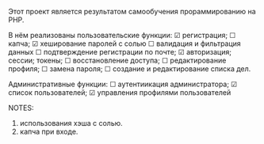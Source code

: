 Этот проект является результатом самообучения прораммированию на PHP.

В нём реализованы пользовательские функции:
☑ регистрация;
☐ капча;
☑ хеширование паролей с солью
☐ валидация и фильтрация данных
☐ подтверждение регистрации по почте;
☑ авторизация;
сессии;
токены;
☐ восстановление доступа;
☐ редактирование профиля;
☐ замена пароля;
☐ создание и редактирование списка дел.

Административные функции:
☐ аутентиикация администратора;
☑ список пользователей;
☑ управления профилями пользователей

NOTES:
1. использования хэша с солью.
2. капча при входе.

